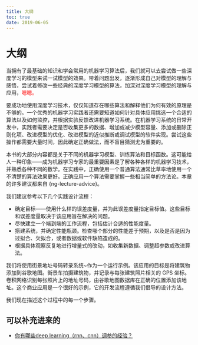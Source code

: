 ```yaml
---
title: 大纲
toc: true
date: 2019-06-05
---
```

# 大纲

当拥有了最基础的知识和学会常用的机器学习算法后，我们就可以去尝试做一些深度学习的模型来试一试模型的效果。带着问题出发，逐渐形成自己对模型的理解与感悟，尝试着修改一些经典的深度学习模型的算法，加深对深度学习模型的理解与应用，<span style="color:red;">嗯嗯。</span>





要成功地使用深度学习技术，仅仅知道存在哪些算法和解释他们为何有效的原理是不够的。一个优秀的机器学习实践者还需要知道如何针对具体应用挑选一个合适的算法以及如何监控，并根据实验反馈改进机器学习系统。在机器学习系统的日常开发中，实践者需要决定是否收集更多的数据、增加或减少模型容量、添加或删除正则化项、改进模型的优化、改进模型的近似推断或调试模型的软件实现。尝试这些操作都需要大量时间，因此确定正确做法，而不盲目猜测尤为重要的。


本书的大部分内容都是关于不同的机器学习模型、训练算法和目标函数。这可能给人一种印象——成为机器学习专家的最重要因素是了解各种各样的机器学习技术，并熟悉各种不同的数学。在实践中，正确使用一个普通算法通常比草率地使用一个不清楚的算法效果更好。正确应用一个算法需要掌握一些相当简单的方法论。本章的许多建议都来自 {ng-lecture-advice}。


我们建议参考以下几个实践设计流程：

+ 确定目标——使用什么样的误差度量，并为此误差度量指定目标值。这些目标和误差度量取决于该应用旨在解决的问题。
+ 尽快建立一个端到端的工作流程，包括估计合适的性能度量。
+ 搭建系统，并确定性能瓶颈。检查哪个部分的性能差于预期，以及是否是因为过拟合、欠拟合，或者数据或软件缺陷造成的。
+ 根据具体观察反复地进行增量式的改动，如收集新数据、调整超参数或改进算法。



我们将使用街景地址号码转录系统~作为一个运行示例。该应用的目标是将建筑物添加到谷歌地图。街景车拍摄建筑物，并记录与每张建筑照片相关的 GPS 坐标。卷积网络识别每张照片上的地址号码，由谷歌地图数据库在正确的位置添加该地址。这个商业应用是一个很好的示例，它的开发流程遵循我们倡导的设计方法。

我们现在描述这个过程中的每一个步骤。


## 可以补充进来的

- [你有哪些deep learning（rnn、cnn）调参的经验？](https://www.zhihu.com/question/41631631)
